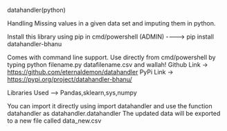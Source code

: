 datahandler(python)

Handling Missing values in a given data set and imputing them in python.

Install this library using pip in cmd/powershell (ADMIN) ----> pip install datahandler-bhanu

Comes with command line support. Use directly from cmd/powershell by typing python filename.py datafilename.csv and wallah!
Github Link -> https://github.com/eternaldemon/datahandler
PyPi Link -> https://pypi.org/project/datahandler-bhanu/

Libraries Used --> Pandas,sklearn,sys,numpy

You can import it directly using import datahandler and use the function datahandler as datahandler.datahandler The updated data will be exported to a new file called data_new.csv